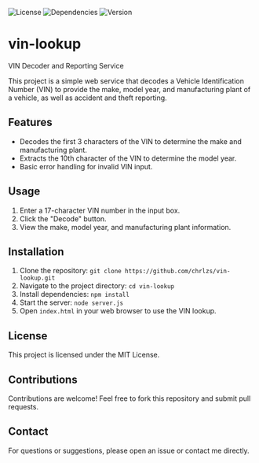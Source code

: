 ![License](https://img.shields.io/github/license/chrlzs/vin-lookup)
![Dependencies](https://img.shields.io/david/chrlzs/vin-lookup)
![Version](https://img.shields.io/github/package-json/v/chrlzs/vin-lookup)

# vin-lookup
VIN Decoder and Reporting Service

This project is a simple web service that decodes a Vehicle Identification Number (VIN) to provide the make, model year, and manufacturing plant of a vehicle, as well as accident and theft reporting.

## Features
- Decodes the first 3 characters of the VIN to determine the make and manufacturing plant.
- Extracts the 10th character of the VIN to determine the model year.
- Basic error handling for invalid VIN input.

## Usage
1. Enter a 17-character VIN number in the input box.
2. Click the "Decode" button.
3. View the make, model year, and manufacturing plant information.

## Installation
1. Clone the repository: `git clone https://github.com/chrlzs/vin-lookup.git`
2. Navigate to the project directory: `cd vin-lookup`
3. Install dependencies: `npm install`
4. Start the server: `node server.js`
5. Open `index.html` in your web browser to use the VIN lookup.

## License
This project is licensed under the MIT License.

## Contributions
Contributions are welcome! Feel free to fork this repository and submit pull requests.

## Contact
For questions or suggestions, please open an issue or contact me directly.
